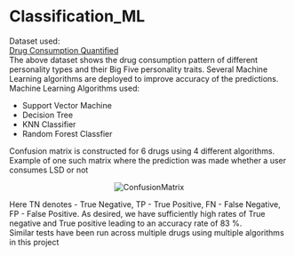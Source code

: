 # Classification_ML
Dataset used:<br />
<a href="https://archive.ics.uci.edu/ml/datasets/Drug+consumption+%28quantified%29">Drug Consumption Quantified</a><br />
The above dataset shows the drug consumption pattern of different personality types and their Big Five personality traits. Several Machine Learning algorithms are deployed to improve accuracy of the predictions.<br />
Machine Learning Algorithms used:
<ul>
  <li>Support Vector Machine</li>
  <li>Decision Tree</li>
  <li>KNN Classifier</li>
  <li>Random Forest Classfier</li>
</ul>
Confusion matrix is constructed for 6 drugs using 4 different algorithms. 
<br />Example of one such matrix where the prediction was made whether a user consumes LSD or not
<p align="center"><img src="https://drive.google.com/uc?export=view&id=1B34Zn0UWag87uUJWdZgrQEaVHMVFyiaO" alt="ConfusionMatrix"></p>
Here TN denotes - True Negative, TP - True Positive, FN - False Negative, FP  - False Positive. As desired, we have sufficiently high rates of True negative and True positive leading to an accuracy rate of 83 %.
<br />Similar tests have been run across multiple drugs using multiple algorithms in this project
